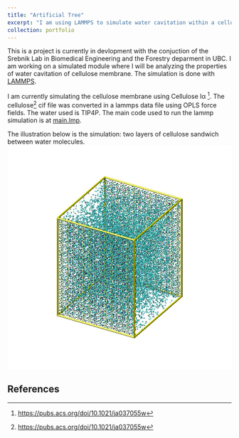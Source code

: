 ```yaml
---
title: "Artificial Tree"
excerpt: "I am using LAMMPS to simulate water cavitation within a cellulose membrane <br/><img src='/images/snap0.jpg' style='width:100px;height:100px;'> "
collection: portfolio
---
```


This is a project is currently in devlopment with the conjuction of the Srebnik Lab in Biomedical Engineering and the Forestry deparment in UBC. 
I am working on a simulated module where I will be analyzing the properties of water cavitation of cellulose membrane. The simulation is done with [LAMMPS](https://www.lammps.org/#gsc.tab=0). 

I am currently simulating the cellulose membrane using Cellulose Iα [^1]. The cellulose[^1] cif file was converted in a lammps data file using OPLS force fields. The water used is TIP4P. The main code used to run the lammp simulation is at [main.lmp](https://gitfront.io/r/janellecheung/QHBtzxc8cMTW/Compiled-projects/tree/Artifical%20Tree/). 

The illustration below is the simulation: two layers of cellulose sandwich between water molecules. 
![](/images/snap0.jpg)

## References 
[^1]: https://pubs.acs.org/doi/10.1021/ja037055w
